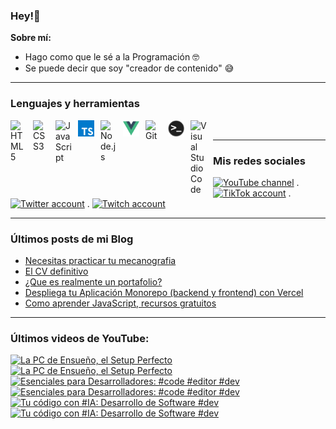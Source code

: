 ### Hey!👋
**Sobre mí:**
- Hago como que le sé a la Programación 🤓 
- Se puede decir que soy "creador de contenido" 😅

---
### Lenguajes y herramientas

<img align="left" alt="HTML5" width="26px" src="https://cdn.jsdelivr.net/gh/devicons/devicon/icons/html5/html5-original.svg" style="padding-right:10px;" />
<img align="left" alt="CSS3" width="26px" src="https://cdn.jsdelivr.net/gh/devicons/devicon/icons/css3/css3-original.svg" style="padding-right:10px;" />
<img align="left" alt="JavaScript" width="26px" src="https://cdn.jsdelivr.net/gh/devicons/devicon/icons/javascript/javascript-original.svg" style="padding-right:10px;" />
<img align="left" alt="Typescript" width="26px" src="https://raw.githubusercontent.com/github/explore/80688e429a7d4ef2fca1e82350fe8e3517d3494d/topics/typescript/typescript.png" style="padding-right:10px;" />
<img align="left" alt="Node.js" width="26px" src="https://cdn.jsdelivr.net/gh/devicons/devicon/icons/nodejs/nodejs-original.svg" style="padding-right:10px;" />
<img align="left" alt="Vue" width="26px" src="https://raw.githubusercontent.com/github/explore/80688e429a7d4ef2fca1e82350fe8e3517d3494d/topics/vue/vue.png" style="padding-right:10px;" />
<img align="left" alt="Git" width="26px" src="https://cdn.jsdelivr.net/gh/devicons/devicon/icons/git/git-original.svg" style="padding-right:10px;" />
<img align="left" alt="Terminal" width="26px" src="https://raw.githubusercontent.com/github/explore/d92924b1d925bb134e308bd29c9de6c302ed3beb/topics/terminal/terminal.png" style="padding-right:10px;" />
<img align="left" alt="Visual Studio Code" width="26px" src="https://cdn.jsdelivr.net/gh/devicons/devicon/icons/vscode/vscode-original.svg" style="padding-right:10px;" />

<br>

---
### Mis redes sociales

[![YouTube channel](https://img.shields.io/youtube/channel/subscribers/UCKMWXwHYoy920OFEN_BM5VQ?style=social)](https://www.youtube.com/@doneberdev)
 . [![TikTok account](https://img.shields.io/endpoint?logo=TikTok&style=social&url=https%3A%2F%2Fdoneber.dev%2Ftiktok-counter%2F)](https://www.tiktok.com/@doneberdev)
 . [![Twitter account](https://img.shields.io/twitter/follow/doneberdev?label=Followers&style=social)](https://twitter.com/doneberdev)
 . [![Twitch account](https://img.shields.io/twitch/status/doneberdev?style=social)](https://twitch.tv/doneberdev)
 
---
### Últimos posts de mi Blog

<!-- BLOG-POST-LIST:START -->
- [Necesitas practicar tu mecanografia](https://doneber.dev/blog/necesitas-practicar-tu-mecanografia/)
- [El CV definitivo](https://doneber.dev/blog/el-cv-definitivo/)
- [¿Que es realmente un portafolio?](https://doneber.dev/blog/que-es-realmente-un-portafolio/)
- [Despliega tu Aplicación Monorepo &lpar;backend y frontend&rpar; con Vercel](https://doneber.dev/blog/despliega-tu-aplicaci%C3%B3n-monorepo-backend-y-frontend-con-vercel/)
- [Como aprender JavaScript, recursos gratuitos](https://doneber.dev/blog/como-aprender-javascript-recursos-gratuitos/)
<!-- BLOG-POST-LIST:END -->
 
---
### Últimos videos de YouTube:

<!-- BEGIN YOUTUBE-CARDS -->
[![La PC de Ensueño, el Setup Perfecto](https://ytcards.demolab.com/?id=ShsK-Cb3RCw&title=La+PC+de+Ensue%C3%B1o%2C+el+Setup+Perfecto&lang=en&timestamp=1704071912&background_color=%230f0f0f&title_color=%23ffffff&stats_color=%23dedede&max_title_lines=1&width=250&border_radius=5&duration=307 "La PC de Ensueño, el Setup Perfecto")](https://www.youtube.com/watch?v=ShsK-Cb3RCw#gh-dark-mode-only)[![La PC de Ensueño, el Setup Perfecto](https://ytcards.demolab.com/?id=ShsK-Cb3RCw&title=La+PC+de+Ensue%C3%B1o%2C+el+Setup+Perfecto&lang=en&timestamp=1704071912&background_color=%230d1117&title_color=%23ffffff&stats_color=%23dedede&max_title_lines=1&width=250&border_radius=5&duration=307 "La PC de Ensueño, el Setup Perfecto")](https://www.youtube.com/watch?v=ShsK-Cb3RCw#gh-light-mode-only)
[![Esenciales para Desarrolladores: #code #editor #dev](https://ytcards.demolab.com/?id=-riFTsb5jPM&title=Esenciales+para+Desarrolladores%3A+%23code+%23editor+%23dev&lang=en&timestamp=1703606400&background_color=%230f0f0f&title_color=%23ffffff&stats_color=%23dedede&max_title_lines=1&width=250&border_radius=5&duration=61 "Esenciales para Desarrolladores: #code #editor #dev")](https://www.youtube.com/watch?v=-riFTsb5jPM#gh-dark-mode-only)[![Esenciales para Desarrolladores: #code #editor #dev](https://ytcards.demolab.com/?id=-riFTsb5jPM&title=Esenciales+para+Desarrolladores%3A+%23code+%23editor+%23dev&lang=en&timestamp=1703606400&background_color=%230d1117&title_color=%23ffffff&stats_color=%23dedede&max_title_lines=1&width=250&border_radius=5&duration=61 "Esenciales para Desarrolladores: #code #editor #dev")](https://www.youtube.com/watch?v=-riFTsb5jPM#gh-light-mode-only)
[![Tu código con #IA: Desarrollo de Software #dev](https://ytcards.demolab.com/?id=u1D63bKDiQA&title=Tu+c%C3%B3digo+con+%23IA%3A+Desarrollo+de+Software+%23dev&lang=en&timestamp=1703372425&background_color=%230f0f0f&title_color=%23ffffff&stats_color=%23dedede&max_title_lines=1&width=250&border_radius=5&duration=42 "Tu código con #IA: Desarrollo de Software #dev")](https://www.youtube.com/watch?v=u1D63bKDiQA#gh-dark-mode-only)[![Tu código con #IA: Desarrollo de Software #dev](https://ytcards.demolab.com/?id=u1D63bKDiQA&title=Tu+c%C3%B3digo+con+%23IA%3A+Desarrollo+de+Software+%23dev&lang=en&timestamp=1703372425&background_color=%230d1117&title_color=%23ffffff&stats_color=%23dedede&max_title_lines=1&width=250&border_radius=5&duration=42 "Tu código con #IA: Desarrollo de Software #dev")](https://www.youtube.com/watch?v=u1D63bKDiQA#gh-light-mode-only)
<!-- END YOUTUBE-CARDS -->
